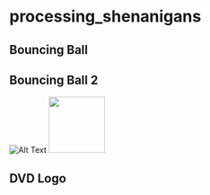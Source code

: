 # processing_shenanigans

## Bouncing Ball

## Bouncing Ball 2
![Alt Text](images/bball2.gif)
<img src="/images/bball2.gif" width="100"/>
## DVD Logo
